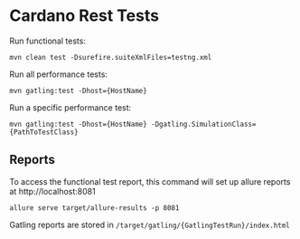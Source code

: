 # Cardano Rest Tests

Run functional tests: 
```
mvn clean test -Dsurefire.suiteXmlFiles=testng.xml
```

Run all performance tests:
```
mvn gatling:test -Dhost={HostName}
```

Run a specific performance test:
```
mvn gatling:test -Dhost={HostName} -Dgatling.SimulationClass={PathToTestClass}
```

## Reports

To access the functional test report, this command will set up allure reports at http://localhost:8081
```
allure serve target/allure-results -p 8081
```

Gatling reports are stored in `/target/gatling/{GatlingTestRun}/index.html`
